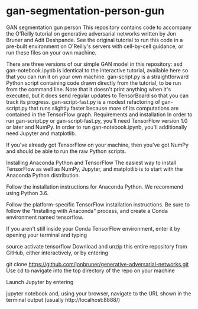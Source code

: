 # gan-segmentation-person-gun
GAN segmentation gun person
This repository contains code to accompany the O'Reilly tutorial on generative adversarial networks written by Jon Bruner and Adit Deshpande. See the original tutorial to run this code in a pre-built environment on O'Reilly's servers with cell-by-cell guidance, or run these files on your own machine.

There are three versions of our simple GAN model in this repository:
asd
gan-notebook.ipynb is identical to the interactive tutorial, available here so that you can run it on your own machine.
gan-script.py is a straightforward Python script containing code drawn directly from the tutorial, to be run from the command line. Note that it doesn't print anything when it's executed, but it does send regular updates to TensorBoard so that you can track its progress.
gan-script-fast.py is a modest refactoring of gan-script.py that runs slightly faster because more of its computations are contained in the TensorFlow graph.
Requirements and installation
In order to run gan-script.py or gan-script-fast.py, you'll need TensorFlow version 1.0 or later and NumPy. In order to run gan-notebook.ipynb, you'll additionally need Jupyter and matplotlib.

If you've already got TensorFlow on your machine, then you've got NumPy and should be able to run the raw Python scripts.

Installing Anaconda Python and TensorFlow
The easiest way to install TensorFlow as well as NumPy, Jupyter, and matplotlib is to start with the Anaconda Python distribution.

Follow the installation instructions for Anaconda Python. We recommend using Python 3.6.

Follow the platform-specific TensorFlow installation instructions. Be sure to follow the "Installing with Anaconda" process, and create a Conda environment named tensorflow.

If you aren't still inside your Conda TensorFlow environment, enter it by opening your terminal and typing

source activate tensorflow
Download and unzip this entire repository from GitHub, either interactively, or by entering

git clone https://github.com/jonbruner/generative-adversarial-networks.git
Use cd to navigate into the top directory of the repo on your machine

Launch Jupyter by entering

jupyter notebook
and, using your browser, navigate to the URL shown in the terminal output (usually http://localhost:8888/)